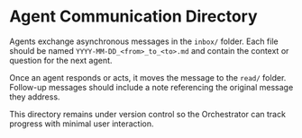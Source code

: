 # Agent Communication Directory

Agents exchange asynchronous messages in the `inbox/` folder. Each file should be named `YYYY-MM-DD_<from>_to_<to>.md` and contain the context or question for the next agent.

Once an agent responds or acts, it moves the message to the `read/` folder. Follow-up messages should include a note referencing the original message they address.

This directory remains under version control so the Orchestrator can track progress with minimal user interaction.
